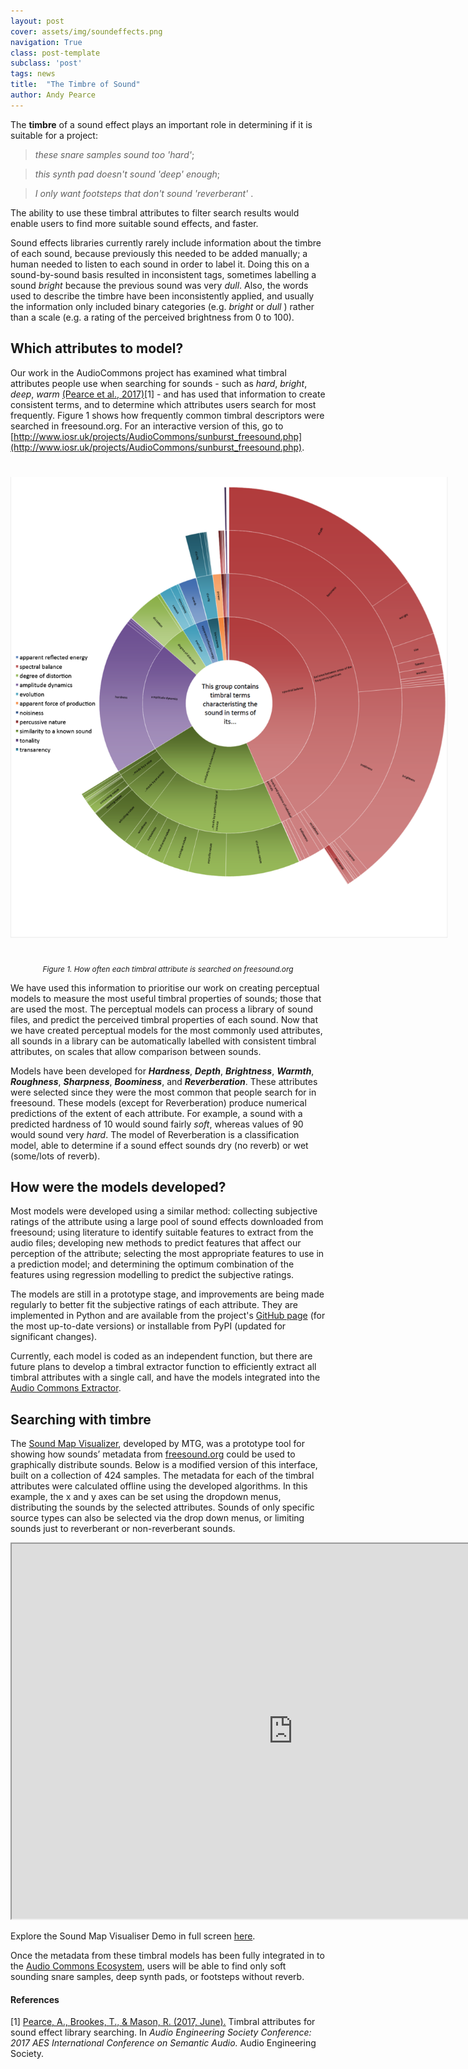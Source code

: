 ```yaml
---
layout: post
cover: assets/img/soundeffects.png
navigation: True
class: post-template
subclass: 'post'
tags: news
title:  "The Timbre of Sound"
author: Andy Pearce
---
```


The **timbre** of a sound effect plays an important role in determining if it is suitable for a project:

> _these snare samples sound too 'hard'_;

> _this synth pad doesn't sound 'deep' enough_;

> _I only want footsteps that don't sound 'reverberant'_ .

The ability to use these timbral attributes to filter search results would enable users to find more suitable sound effects, and faster.

Sound effects libraries currently rarely include information about the timbre of each sound, because previously this needed to be added manually; a human needed to listen to each sound in order to label it.  Doing this on a sound-by-sound basis resulted in inconsistent tags, sometimes labelling a sound *bright*  because the previous sound was very *dull*.  Also, the words used to describe the timbre have been inconsistently applied, and usually the information only included binary categories (e.g. *bright* or *dull* ) rather than a scale (e.g. a rating of the perceived brightness from 0 to 100).

## Which attributes to model?

Our work in the AudioCommons project has examined what timbral attributes people use when searching for sounds - such as *hard*, *bright*, *deep*, *warm* [(Pearce et al., 2017)](http://epubs.surrey.ac.uk/841960/)[1] - and has used that information to create consistent terms, and to determine which attributes users search for most frequently. Figure 1 shows how frequently common timbral descriptors were searched in freesound.org. For an interactive version of this, go to [http://www.iosr.uk/projects/AudioCommons/sunburst_freesound.php](http://www.iosr.uk/projects/AudioCommons/sunburst_freesound.php).

<a href="/assets/img/diagram_timbral_searches.png" target="blank"><img style="margin:auto;margin-bottom:25px;margin-top:25px;max-width:700px;" class="img-responsive" src="/assets/img/diagram_timbral_searches.png" alt="Timbral attribute search frequency on freesound.org.">
</a>


<p style="text-align:center; padding-top:0; font-size:85%"><em>Figure 1. How often each timbral attribute is searched on freesound.org</em></p>


We have used this information to prioritise our work on creating perceptual models to measure the most useful timbral properties of sounds; those that are used the most. The perceptual models can process a library of sound files, and predict the perceived timbral properties of each sound. Now that we have created perceptual models for the most commonly used attributes, all sounds in a library can be automatically labelled with consistent timbral attributes, on scales that allow comparison between sounds.

Models have been developed for _**Hardness**_, _**Depth**_, _**Brightness**_, _**Warmth**_, _**Roughness**_, _**Sharpness**_, _**Boominess**_, and _**Reverberation**_.  These attributes were selected since they were the most common that people search for in freesound.  These models (except for Reverberation) produce numerical predictions of the extent of each attribute.  For example, a sound with a predicted hardness of 10 would sound fairly *soft*, whereas values of 90 would sound very *hard*.  The model of Reverberation is a classification model, able to determine if a sound effect sounds dry (no reverb) or wet (some/lots of reverb).

## How were the models developed?

Most models were developed using a similar method: collecting subjective ratings of the attribute using a large pool of sound effects downloaded from freesound; using literature to identify suitable features to extract from the audio files; developing new methods to predict features that affect our perception of the attribute; selecting the most appropriate features to use in a prediction model; and determining the optimum combination of the features using regression modelling to predict the subjective ratings.

The models are still in a prototype stage, and improvements are being made regularly to better fit the subjective ratings of each attribute. They are implemented in Python and are available from the project's [GitHub page](https://github.com/AudioCommons/timbral_models) (for the most up-to-date versions) or installable from PyPI (updated for significant changes).

Currently, each model is coded as an independent function, but there are future plans to develop a timbral extractor function to efficiently extract all timbral attributes with a single call, and have the models integrated into the [Audio Commons Extractor](https://www.audiocommons.org/2018/07/15/audio-commons-audio-extractor.html).   

## Searching with timbre

The [Sound Map Visualizer](https://labs.freesound.org/apps/freesound-explorer.html), developed by MTG, was a prototype tool for showing how sounds’ metadata from [freesound.org](https://freesound.org) could be used to graphically distribute sounds.  Below is a modified version of this interface, built on a collection of 424 samples.  The metadata for each of the timbral attributes were calculated offline using the developed algorithms.  In this example, the x and y axes can be set using the dropdown menus, distributing the sounds by the selected attributes.  Sounds of only specific source types can also be selected via the drop down menus, or limiting sounds just to reverberant or non-reverberant sounds.



<iframe src="https://andyp103.github.io/SoundMapVisualiserDemo/" height="600" width="900"><a href="https://andyp103.github.io/SoundMapVisualiserDemo/">https://andyp103.github.io/SoundMapVisualiserDemo/</a></iframe>


Explore the Sound Map Visualiser Demo in full screen [here](https://andyp103.github.io/SoundMapVisualiserDemo/).


Once the metadata from these timbral models has been fully integrated in to the [Audio Commons Ecosystem](https://www.audiocommons.org/about/index.html#the-audio-commons-ecosystem), users will be able to find only soft sounding snare samples, deep synth pads, or footsteps without reverb.


#### References

[1] [Pearce, A., Brookes, T., & Mason, R. (2017, June).](http://epubs.surrey.ac.uk/841960/) Timbral attributes for sound effect library searching. In *Audio Engineering Society Conference: 2017 AES International Conference on Semantic Audio.* Audio Engineering Society.
